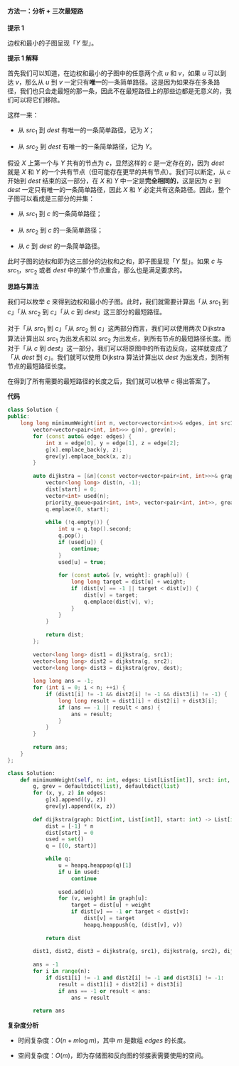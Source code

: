 #### 方法一：分析 + 三次最短路

**提示 $1$**

边权和最小的子图呈现「$Y$ 型」。

**提示 $1$ 解释**

首先我们可以知道，在边权和最小的子图中的任意两个点 $u$ 和 $v$，如果 $u$ 可以到达 $v$，那么从 $u$ 到 $v$ 一定只有**唯一**的一条简单路径。这是因为如果存在多条路径，我们也只会走最短的那一条，因此不在最短路径上的那些边都是无意义的，我们可以将它们移除。

这样一来：

- 从 $\textit{src}_1$ 到 $\textit{dest}$ 有唯一的一条简单路径，记为 $X$；

- 从 $\textit{src}_2$ 到 $\textit{dest}$ 有唯一的一条简单路径，记为 $Y$。

假设 $X$ 上第一个与 $Y$ 共有的节点为 $c$，显然这样的 $c$ 是一定存在的，因为 $\textit{dest}$ 就是 $X$ 和 $Y$ 的一个共有节点（但可能存在更早的共有节点）。我们可以断定，从 $c$ 开始到 $\textit{dest}$ 结束的这一部分，在 $X$ 和 $Y$ 中一定是**完全相同的**，这是因为 $c$ 到 $\textit{dest}$ 一定只有唯一的一条简单路径，因此 $X$ 和 $Y$ 必定共有这条路径。因此，整个子图可以看成是三部分的并集：

- 从 $\textit{src}_1$ 到 $c$ 的一条简单路径；

- 从 $\textit{src}_2$ 到 $c$ 的一条简单路径；

- 从 $c$ 到 $\textit{dest}$ 的一条简单路径。

此时子图的边权和即为这三部分的边权和之和，即子图呈现「$Y$ 型」。如果 $c$ 与 $\textit{src}_1$，$\textit{src}_2$ 或者 $\textit{dest}$ 中的某个节点重合，那么也是满足要求的。

**思路与算法**

我们可以枚举 $c$ 来得到边权和最小的子图。此时，我们就需要计算出「从 $\textit{src}_1$ 到 $c$」「从 $\textit{src}_2$ 到 $c$」「从 $c$ 到 $\textit{dest}$」这三部分的最短路径。

对于「从 $\textit{src}_1$ 到 $c$」「从 $\textit{src}_2$ 到 $c$」这两部分而言，我们可以使用两次 $\text{Dijkstra}$ 算法计算出以 $\textit{src}_1$ 为出发点和以 $\textit{src}_2$ 为出发点，到所有节点的最短路径长度。而对于「从 $c$ 到 $\textit{dest}$」这一部分，我们可以将原图中的所有边反向，这样就变成了「从 $\textit{dest}$ 到 $c$」。我们就可以使用 $\text{Dijkstra}$ 算法计算出以 $\textit{dest}$ 为出发点，到所有节点的最短路径长度。

在得到了所有需要的最短路径的长度之后，我们就可以枚举 $c$ 得出答案了。

**代码**

```C++ [sol1-C++]
class Solution {
public:
    long long minimumWeight(int n, vector<vector<int>>& edges, int src1, int src2, int dest) {
        vector<vector<pair<int, int>>> g(n), grev(n);
        for (const auto& edge: edges) {
            int x = edge[0], y = edge[1], z = edge[2];
            g[x].emplace_back(y, z);
            grev[y].emplace_back(x, z);
        }
        
        auto dijkstra = [&n](const vector<vector<pair<int, int>>>& graph, int start) -> vector<long long> {
            vector<long long> dist(n, -1);
            dist[start] = 0;
            vector<int> used(n);
            priority_queue<pair<int, int>, vector<pair<int, int>>, greater<pair<int, int>>> q;
            q.emplace(0, start);
            
            while (!q.empty()) {
                int u = q.top().second;
                q.pop();
                if (used[u]) {
                    continue;
                }
                used[u] = true;
                
                for (const auto& [v, weight]: graph[u]) {
                    long long target = dist[u] + weight;
                    if (dist[v] == -1 || target < dist[v]) {
                        dist[v] = target;
                        q.emplace(dist[v], v);
                    }
                }
            }
            
            return dist;
        };
        
        vector<long long> dist1 = dijkstra(g, src1);
        vector<long long> dist2 = dijkstra(g, src2);
        vector<long long> dist3 = dijkstra(grev, dest);
        
        long long ans = -1;
        for (int i = 0; i < n; ++i) {
            if (dist1[i] != -1 && dist2[i] != -1 && dist3[i] != -1) {
                long long result = dist1[i] + dist2[i] + dist3[i];
                if (ans == -1 || result < ans) {
                    ans = result;
                }
            }
        }
        
        return ans;
    }
};
```

```Python [sol1-Python3]
class Solution:
    def minimumWeight(self, n: int, edges: List[List[int]], src1: int, src2: int, dest: int) -> int:
        g, grev = defaultdict(list), defaultdict(list)
        for (x, y, z) in edges:
            g[x].append((y, z))
            grev[y].append((x, z))
        
        def dijkstra(graph: Dict[int, List[int]], start: int) -> List[int]:
            dist = [-1] * n
            dist[start] = 0
            used = set()
            q = [(0, start)]

            while q:
                u = heapq.heappop(q)[1]
                if u in used:
                    continue
                
                used.add(u)
                for (v, weight) in graph[u]:
                    target = dist[u] + weight
                    if dist[v] == -1 or target < dist[v]:
                        dist[v] = target
                        heapq.heappush(q, (dist[v], v))
            
            return dist
        
        dist1, dist2, dist3 = dijkstra(g, src1), dijkstra(g, src2), dijkstra(grev, dest)
        
        ans = -1
        for i in range(n):
            if dist1[i] != -1 and dist2[i] != -1 and dist3[i] != -1:
                result = dist1[i] + dist2[i] + dist3[i]
                if ans == -1 or result < ans:
                    ans = result
        
        return ans
```

**复杂度分析**

- 时间复杂度：$O(n + m \log m)$，其中 $m$ 是数组 $\textit{edges}$ 的长度。

- 空间复杂度：$O(m)$，即为存储图和反向图的邻接表需要使用的空间。